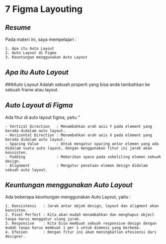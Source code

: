 # 7 Figma Layouting

## _Resume_
Pada materi ini, saya mempelajari :
```
1. Apa itu Auto Layout
2. Auto Layout di Figma
3. Keuntungan menggunakan Auto Layout
```

## _Apa itu Auto Layout_
###_Auto Layout_
Adalah sebuah properti yang bisa anda tambahkan ke sebuah frame atau layout.


## _Auto Layout di Figma_
Ada fitur di auto layout figma, yaitu "
```
- Vertical Direction   : Menambahkan arah axis Y pada element yang berada didalam auto layout.
- Horizontal Direction : Menambahkan arah axis X pada element yang berada didalam auto layout.
- Spacing Value        : Untuk mengatur spacing antar elemen yang ada didalam suatu auto layout, dengan menggunakan fitur ini jarak akan konsisten.
- Padding              : Meberikan space pada sekeliling elemen sebuah design.
- Alignment            : Mengatur penataan elemen design didalam sebuah auto layout.
```

## _Keuntungan menggunakan Auto Layout_
Ada beberapa keuntungan menggunakan Auto Layout, yaitu :
```
1. Konsistensi   : Jarak antar objek design, layout dan aligment akan konsisten.
2. Pixel Perfect : Kita akan mudah menambahkan dan menghapus object tanpa harus menggatur ulang jarak.
3. Responsive    : Kita bisa membuat sebuah responsive design dengan mudah tanpa harus membuat 1 per 1 untuk dimensi yang berbeda.
4. Efesien       : Dengan fitur ini akan meningkatlan efesiensi dari designer.
```

